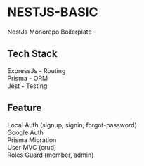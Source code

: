 # NESTJS-BASIC
NestJs Monorepo Boilerplate

## Tech Stack
ExpressJs - Routing</br>
Prisma - ORM</br>
Jest - Testing

## Feature
Local Auth (signup, signin, forgot-password)</br>
Google Auth</br>
Prisma Migration</br>
User MVC (crud)</br>
Roles Guard (member, admin)

